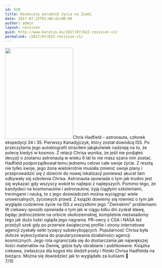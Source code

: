 ```yaml
---
id: 629
title: Kosmiczny poradnik życia na Ziemi
date: 2017-07-22T01:00:41+00:00
author: admin
layout: revision
guid: http://www.karalus.eu/2017/07/622-revision-v1/
permalink: /2017/07/622-revision-v1/
---
```

[<img class="alignleft wp-image-628 size-medium" src="https://i1.wp.com/www.karalus.eu/wp-content/uploads/2017/07/IMG_3143-e1500677939844-225x300.jpg?resize=225%2C300" alt="" width="225" height="300" srcset="https://i1.wp.com/www.karalus.eu/wp-content/uploads/2017/07/IMG_3143-e1500677939844.jpg?resize=225%2C300 225w, https://i1.wp.com/www.karalus.eu/wp-content/uploads/2017/07/IMG_3143-e1500677939844.jpg?resize=768%2C1024 768w, https://i1.wp.com/www.karalus.eu/wp-content/uploads/2017/07/IMG_3143-e1500677939844.jpg?w=2000 2000w, https://i1.wp.com/www.karalus.eu/wp-content/uploads/2017/07/IMG_3143-e1500677939844.jpg?w=3000 3000w" sizes="(max-width: 225px) 100vw, 225px" data-recalc-dims="1" />](https://i1.wp.com/www.karalus.eu/wp-content/uploads/2017/07/IMG_3143-e1500677939844.jpg)Chris Hadfield &#8211; astronauta, członek ekspedycji&nbsp;34 i 35. Pierwszy Kanadyjczyk, który został dowódcą ISS. Po przeczytania jego autobiografii straciłem jakąkolwiek nadzieję na to, że polecę kiedyś w kosmos. Z relacji Chrisa wynika, że jeśli nie podjąłeś decyzji o zostaniu astronautą w wieku 6 lat to nie masz szans nim zostać. Hadfield podporządkował temu jednemu celowi całe swoje życie. Z resztą nie tylko swoje, jego żona wielokrotnie musiała zmienić swoje plany i przeprowadzić się z dziećmi do nowej lokalizacji ponieważ akurat tam odbywały się szkolenia Chrisa. Astronauta opowiada o tym jak trudno jest się wykazać gdy wszyscy wokół to najlepsi z najlepszych. Pomimo tego, że kandydaci na kosmonautów i astronautów, żyją ciągłymi szkoleniami, treningami i nauką, to z jego doświadczeń można wyciągnąć wiele uniwersalnych, życiowych prawd. Z książki dowiemy się również o tym jak wygląda codzienne życie na ISS z wszystkimi jego "Ziemskimi" problemami. W ciekawy sposób opowiada o tym jak w ciągu kilku dni&nbsp;zyskał sławę, będąc jednocześnie na orbicie okołoziemskiej, kompletnie nieświadomy tego jak dużo ludzi ogląda jego nagrania. PR-owcy z CSA i NASA też przeżyli szok gdy po przerwie świątecznej profile i strony internetowe agencji zyskały setki tysięcy subskrybujących. Popularność Chrisa była dobrze wykorzystana do popularyzowania działalności agencji kosmicznych. Jego rola ograniczała się do dostarczania jak największej ilości materiałów na Ziemię, gdzie były obrabiane i publikowane. Książka ciekawa, zwłaszcza dla kogoś kto śledził posty i filmiki Chrisa Hadfielda na bieżąco. Można się dowiedzieć jak to wyglądało za kulisami 🙂  
7/10